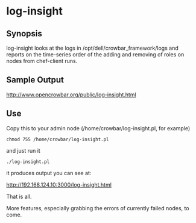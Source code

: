 # log-insight

## Synopsis

log-insight looks at the logs in /opt/dell/crowbar_framework/logs and reports on the time-series order of the adding and removing of roles on nodes from chef-client runs.

## Sample Output

http://www.opencrowbar.org/public/log-insight.html

## Use

Copy this to your admin node (/home/crowbar/log-insight.pl, for example)

    chmod 755 /home/crowbar/log-insight.pl

and just run it

    ./log-insight.pl

it produces output you can see at:

http://192.168.124.10:3000/log-insight.html

That is all.

More features, especially grabbing the errors of currently failed nodes, to come.
